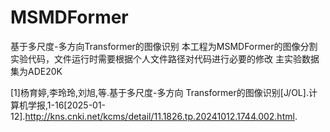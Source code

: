 # MSMDFormer
基于多尺度-多方向Transformer的图像识别
本工程为MSMDFormer的图像分割实验代码，文件运行时需要根据个人文件路径对代码进行必要的修改
主实验数据集为ADE20K


[1]杨育婷,李玲玲,刘旭,等.基于多尺度-多方向 Transformer的图像识别[J/OL].计算机学报,1-16[2025-01-12].http://kns.cnki.net/kcms/detail/11.1826.tp.20241012.1744.002.html.

